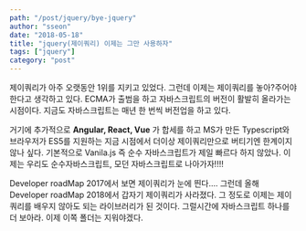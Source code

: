 ```yaml
---
path: "/post/jquery/bye-jquery"
author: "sseon"
date: "2018-05-18"
title: "jquery(제이쿼리) 이제는 그만 사용하자"
tags: ["jquery"]
category: "post"
---
```


제이쿼리가 아주 오랫동안 1위를 지키고 있었다. 그런데 이제는 제이쿼리를 놓아?주어야 한다고 생각하고 있다. ECMA가 출범을 하고 자바스크립트의 버전이 활발히 올라가는 시점이다. 지금도 자바스크립트는 매년 한 번씩 버전업을 하고 있다.
<br/>

거기에 추가적으로 **Angular, React, Vue** 가 합세를 하고 MS가 만든 Typescript와 브라우저가 ES5를 지원하는 지금 시점에서 더이상 제이쿼리만으로 버티기엔 한계이지 않나 싶다. 기본적으로 Vanila.js 즉 순수 자바스크립트가 제일 빠르다 하지 않았나. 이제는 우리도 순수자바스크립트, 모던 자바스크립트로 나아가자!!!!
<br/>

Developer roadMap 2017에서 보면 제이쿼리가 눈에 띈다.... 그런데 올해 Developer roadMap 2018에서 갑자기 제이쿼리가 사라졌다. 그 정도로 이제는 제이쿼리를 배우지 않아도 되는 라이브러리가 된 것이다. 그럴시간에 자바스크립트 하나를 더 보아라. 이제 이쪽 폴더는 지워야겠다.
